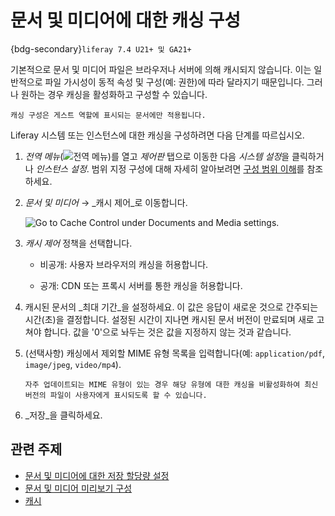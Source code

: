 # 문서 및 미디어에 대한 캐싱 구성

{bdg-secondary}`liferay 7.4 U21+ 및 GA21+`

기본적으로 문서 및 미디어 파일은 브라우저나 서버에 의해 캐시되지 않습니다. 이는 일반적으로 파일 가시성이 동적 속성 및 구성(예: 권한)에 따라 달라지기 때문입니다. 그러나 원하는 경우 캐싱을 활성화하고 구성할 수 있습니다.

```{important}
캐싱 구성은 게스트 역할에 표시되는 문서에만 적용됩니다.
```

Liferay 시스템 또는 인스턴스에 대한 캐싱을 구성하려면 다음 단계를 따르십시오.

1. *전역 메뉴*(![전역 메뉴](../../../images/icon-applications-menu.png))를 열고 *제어판* 탭으로 이동한 다음 *시스템 설정*을 클릭하거나 *인스턴스 설정*. 범위 지정 구성에 대해 자세히 알아보려면 [구성 범위 이해](../../../system-administration/configuring-liferay/understanding-configuration-scope.md)를 참조하세요.

1. _문서 및 미디어_ &rarr; _캐시 제어_로 이동합니다.

   ![Go to Cache Control under Documents and Media settings.](./configuring-cache-control-for-documents-and-media/images/01.png)

1. _캐시 제어_ 정책을 선택합니다.

   * 비공개: 사용자 브라우저의 캐싱을 허용합니다.

   * 공개: CDN 또는 프록시 서버를 통한 캐싱을 허용합니다.

1. 캐시된 문서의 _최대 기간_을 설정하세요. 이 값은 응답이 새로운 것으로 간주되는 시간(초)을 결정합니다. 설정된 시간이 지나면 캐시된 문서 버전이 만료되며 새로 고쳐야 합니다. 값을 '0'으로 놔두는 것은 값을 지정하지 않는 것과 같습니다.

1. (선택사항) 캐싱에서 제외할 MIME 유형 목록을 입력합니다(예: `application/pdf`, `image/jpeg`, `video/mp4`).

   ```{tip}
   자주 업데이트되는 MIME 유형이 있는 경우 해당 유형에 대한 캐싱을 비활성화하여 최신 버전의 파일이 사용자에게 표시되도록 할 수 있습니다.
   ```

1. _저장_을 클릭하세요.

## 관련 주제

* [문서 및 미디어에 대한 저장 할당량 설정](./setting-storage-quotas-for-documents-and-media.md)
* [문서 및 미디어 미리보기 구성](./configuring-documents-and-media-previews.md)
* [캐시](../../../building-applications/data-frameworks/cache.md)
